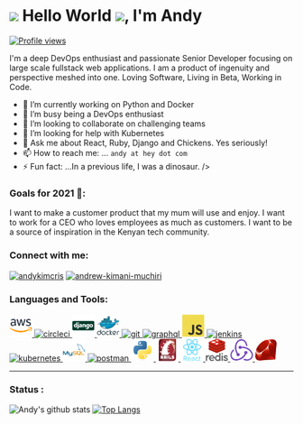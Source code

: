 # <img src="https://raw.githubusercontent.com/iampavangandhi/iampavangandhi/master/gifs/Hi.gif" width="30px"> Hello World <img src="https://raw.githubusercontent.com/iampavangandhi/iampavangandhi/master/gifs/Hi.gif" width="30px">, I'm Andy

[![Profile views](http://hits.dwyl.com/andykimchris/andykimchris.svg)](http://hits.dwyl.com/andykimchris/andykimchris)

I'm a deep DevOps enthusiast and passionate Senior Developer focusing on large scale fullstack web applications. I am a product of ingenuity and perspective meshed into one. Loving Software, Living in Beta, Working in Code.

- 🔭 I’m currently working on Python and Docker
- 🌱 I’m busy being a DevOps enthusiast
- 👯 I’m looking to collaborate on challenging teams
- 🤔 I’m looking for help with Kubernetes
- 💬 Ask me about React, Ruby, Django and Chickens. Yes seriously!
- 📫 How to reach me: ... `andy at hey dot com`
- ⚡ Fun fact: ...In a previous life, I was a dinosaur.
/>

### Goals for 2021 💪:

I want to make a customer product that my mum will use and enjoy. I want to work for a CEO who loves employees as much as customers. I want to be a source of inspiration in the Kenyan tech community. 


<h3 align="left">Connect with me:</h3>
<p align="left">
<a href="https://twitter.com/andykimcris" target="blank"><img align="center" src="https://cdn.jsdelivr.net/npm/simple-icons@3.0.1/icons/twitter.svg" alt="andykimcris" height="30" width="40" /></a>
<a href="https://linkedin.com/in/andrew-kimani-muchiri" target="blank"><img align="center" src="https://cdn.jsdelivr.net/npm/simple-icons@3.0.1/icons/linkedin.svg" alt="andrew-kimani-muchiri" height="30" width="40" /></a>
</p>

<h3 align="left">Languages and Tools:</h3>
<p align="left"> <a href="https://aws.amazon.com" target="_blank"> <img src="https://raw.githubusercontent.com/devicons/devicon/master/icons/amazonwebservices/amazonwebservices-original-wordmark.svg" alt="aws" width="40" height="40"/> </a> <a href="https://circleci.com" target="_blank"> <img src="https://www.vectorlogo.zone/logos/circleci/circleci-icon.svg" alt="circleci" width="40" height="40"/> </a> <a href="https://www.djangoproject.com/" target="_blank"> <img src="https://raw.githubusercontent.com/devicons/devicon/master/icons/django/django-original.svg" alt="django" width="40" height="40"/> </a> <a href="https://www.docker.com/" target="_blank"> <img src="https://raw.githubusercontent.com/devicons/devicon/master/icons/docker/docker-original-wordmark.svg" alt="docker" width="40" height="40"/> </a> <a href="https://git-scm.com/" target="_blank"> <img src="https://www.vectorlogo.zone/logos/git-scm/git-scm-icon.svg" alt="git" width="40" height="40"/> </a> <a href="https://graphql.org" target="_blank"> <img src="https://www.vectorlogo.zone/logos/graphql/graphql-icon.svg" alt="graphql" width="40" height="40"/> </a> <a href="https://developer.mozilla.org/en-US/docs/Web/JavaScript" target="_blank"> <img src="https://raw.githubusercontent.com/devicons/devicon/master/icons/javascript/javascript-original.svg" alt="javascript" width="40" height="40"/> </a> <a href="https://www.jenkins.io" target="_blank"> <img src="https://www.vectorlogo.zone/logos/jenkins/jenkins-icon.svg" alt="jenkins" width="40" height="40"/> </a> <a href="https://kubernetes.io" target="_blank"> <img src="https://www.vectorlogo.zone/logos/kubernetes/kubernetes-icon.svg" alt="kubernetes" width="40" height="40"/> </a> <a href="https://www.mysql.com/" target="_blank"> <img src="https://raw.githubusercontent.com/devicons/devicon/master/icons/mysql/mysql-original-wordmark.svg" alt="mysql" width="40" height="40"/> </a> <a href="https://postman.com" target="_blank"> <img src="https://www.vectorlogo.zone/logos/getpostman/getpostman-icon.svg" alt="postman" width="40" height="40"/> </a> <a href="https://www.python.org" target="_blank"> <img src="https://raw.githubusercontent.com/devicons/devicon/master/icons/python/python-original.svg" alt="python" width="40" height="40"/> </a> <a href="https://rubyonrails.org" target="_blank"> <img src="https://raw.githubusercontent.com/devicons/devicon/master/icons/rails/rails-original-wordmark.svg" alt="rails" width="40" height="40"/> </a> <a href="https://reactjs.org/" target="_blank"> <img src="https://raw.githubusercontent.com/devicons/devicon/master/icons/react/react-original-wordmark.svg" alt="react" width="40" height="40"/> </a> <a href="https://redis.io" target="_blank"> <img src="https://raw.githubusercontent.com/devicons/devicon/master/icons/redis/redis-original-wordmark.svg" alt="redis" width="40" height="40"/> </a> <a href="https://redux.js.org" target="_blank"> <img src="https://raw.githubusercontent.com/devicons/devicon/master/icons/redux/redux-original.svg" alt="redux" width="40" height="40"/> </a> <a href="https://www.ruby-lang.org/en/" target="_blank"> <img src="https://raw.githubusercontent.com/devicons/devicon/master/icons/ruby/ruby-original.svg" alt="ruby" width="40" height="40"/> </a> </p>



---
### Status : 
![Andy's github stats](https://github-readme-stats.vercel.app/api?username=andykimchris&show_icons=true&theme=light)
[![Top Langs](https://github-readme-stats.vercel.app/api/top-langs/?username=andykimchris&hide=html&theme=light)](https://github.com/andykimchris/github-readme-stats)
